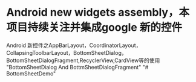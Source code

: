 # Android new widgets assembly，本项目持续关注并集成google 新的控件

Android 新控件之AppBarLayout，CoordinatorLayout，CollapsingToolbarLayout，BottomSheetDialog，BottomSheetDialogFragment,RecyclerView,CardView等的使用
"BottomSheetDialog And BottmSheetDialogFragment" 
"# BottomSheetDemo" 

